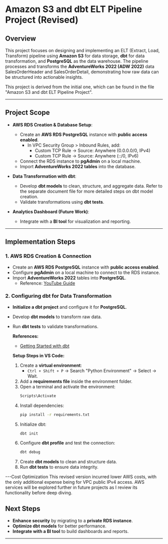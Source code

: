 # Amazon S3 and dbt ELT Pipeline Project (Revised)

## Overview
This project focuses on designing and implementing an ELT (Extract, Load, Transform) pipeline using **Amazon S3** for data storage, **dbt** for data transformation, and **PostgreSQL** as the data warehouse. The pipeline processes and transforms the **AdventureWorks 2022 (ADW 2022)** data SalesOrderHeader and SalesOrderDetail, demonstrating how raw data can be structured into actionable insights.

This project is derived from the initial one, which can be found in the file "Amazon S3 and dbt ELT Pipeline Project".

---

## Project Scope

- **AWS RDS Creation & Database Setup**:  
  - Create an **AWS RDS PostgreSQL** instance with **public access enabled**.  
     - In VPC Security Group > Inbound Rules, add:
        - Custom TCP Rule → Source: Anywhere (0.0.0.0/0, IPv4)
        - Custom TCP Rule → Source: Anywhere (::/0, IPv6)
  - Connect the RDS instance to **pgAdmin** on a local machine.  
  - Import **AdventureWorks 2022 tables** into the database.  

- **Data Transformation with dbt**:  
  - Develop **dbt models** to clean, structure, and aggregate data.  Refer to the separate document file for more detailed steps on dbt model creation.
  - Validate transformations using **dbt tests**.  

- **Analytics Dashboard (Future Work)**:  
  - Integrate with a **BI tool** for visualization and reporting.  

---

## Implementation Steps

### 1. AWS RDS Creation & Connection
- Create an **AWS RDS PostgreSQL** instance with **public access enabled**.
- Configure **pgAdmin** on a local machine to connect to the RDS instance.
- Import **AdventureWorks 2022** tables into **PostgreSQL**.
  - Reference: [YouTube Guide](https://www.youtube.com/watch?v=I_fTQTsz2nQ)

### 2. Configuring dbt for Data Transformation
- **Initialize a dbt project** and configure it for **PostgreSQL**.
- Develop **dbt models** to transform raw data.
- Run **dbt tests** to validate transformations.

  **References:**
  - [Getting Started with dbt](https://medium.com/@suffyan.asad1/getting-started-with-dbt-data-build-tool-a-beginners-guide-to-building-data-transformations-28e335be5f7e)

  **Setup Steps in VS Code:**
  1. Create a **virtual environment**:
     - `Ctrl + Shift + P` → Search "Python Environment" → Select → Wait.
  2. Add a **requirements file** inside the environment folder.
  3. Open a terminal and activate the environment:
     ```bash
     Scripts\Activate
     ```
  4. Install dependencies:
     ```bash
     pip install -r requirements.txt
     ```
  5. Initialize dbt:
     ```bash
     dbt init
     ```
  6. Configure **dbt profile** and test the connection:
     ```bash
     dbt debug
     ```
  7. Create **dbt models** to clean and structure data.
  8. Run **dbt tests** to ensure data integrity.
     
---Cost Optimization
This revised version incurred lower AWS costs, with the only additional expense being for VPC public IPv4 access. AWS services will be explored further in future projects as I review its functionality before deep diving.


## Next Steps
- **Enhance security** by migrating to a **private RDS instance**.
- **Optimize dbt models** for better performance.
- **Integrate with a BI tool** to build dashboards and reports.

---

